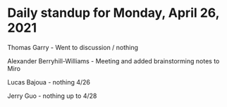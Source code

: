# Daily standup for Monday, April 26, 2021

Thomas Garry - Went to discussion / nothing

Alexander Berryhill-Williams - Meeting and added brainstorming notes to Miro

Lucas Bajoua - nothing 4/26

Jerry Guo - nothing up to 4/28